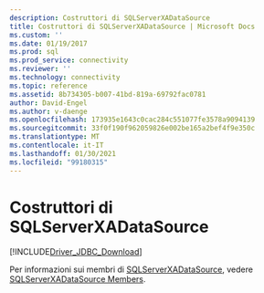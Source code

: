 ```yaml
---
description: Costruttori di SQLServerXADataSource
title: Costruttori di SQLServerXADataSource | Microsoft Docs
ms.custom: ''
ms.date: 01/19/2017
ms.prod: sql
ms.prod_service: connectivity
ms.reviewer: ''
ms.technology: connectivity
ms.topic: reference
ms.assetid: 8b734305-b007-41bd-819a-69792fac0781
author: David-Engel
ms.author: v-daenge
ms.openlocfilehash: 173935e1643c0cac284c551077fe3578a9094139
ms.sourcegitcommit: 33f0f190f962059826e002be165a2bef4f9e350c
ms.translationtype: MT
ms.contentlocale: it-IT
ms.lasthandoff: 01/30/2021
ms.locfileid: "99180315"
---
```

# <a name="sqlserverxadatasource-constructors"></a>Costruttori di SQLServerXADataSource
[!INCLUDE[Driver_JDBC_Download](../../../includes/driver_jdbc_download.md)]

  Per informazioni sui membri di [SQLServerXADataSource](../../../connect/jdbc/reference/sqlserverxadatasource-class.md), vedere [SQLServerXADataSource Members](../../../connect/jdbc/reference/sqlserverxadatasource-members.md).  
  
  
